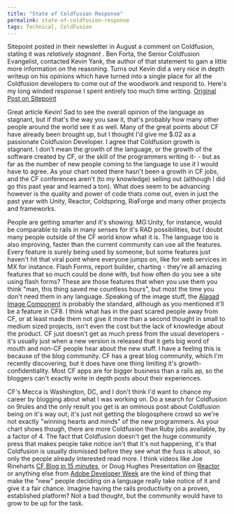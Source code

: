 ```yaml
---
title: "State of Coldfusion Response"
permalink: state-of-coldfusion-response
tags: Technical, ColdFusion
---
```


Sitepoint posted in their newsletter in August a comment on Coldfusion, stating it was *relatively stagnant* . Ben Forta, the Senior Coldfusion Evangelist, contacted Kevin Yank, the author of that statement to gain a little more information on the reasoning. Turns out Kevin did a very nice in depth writeup on his opinions which have turned into a single place for all the Coldfusion developers to come out of the woodwork and respond to. Here's my long winded response I spent entirely too much time writing. [Original Post on Sitepoint]

Great article Kevin! Sad to see the overall opinion of the language as stagnant, but if that's the way you saw it, that's probably how many other people around the world see it as well. Many of the great points about CF have already been brought up, but I thought I'd give me $.02 as a passionate Coldfusion Developer. I agree that Coldfusion growth is stagnant. I don't mean the growth of the language, or the growth of the software created by CF, or the skill of the programmers writing it- - but as far as the number of new people coming to the language to use it I would have to agree. As your chart noted there hasn't been a growth in CF jobs, and the CF conferences aren't (to my knowledge) selling out (although I did go this past year and learned a ton). What does seem to be advancing however is the quality and power of code thats come out, even in just the past year with Unity, Reactor, Coldspring, RiaForge and many other projects and frameworks.

People are getting smarter and it's showing. MG:Unity, for instance, would be comparable to rails in many senses for it's RAD possibilities, but I doubt many people outside of the CF world know what it is. The language too is also improving, faster than the current community can use all the features. Every feature is surely being used by someone, but some features just haven't hit that viral point where everyone jumps on, like for web services in MX for instance. Flash Forms, report builder, charting - they're all amazing features that so much could be done with, but how often do you see a site using flash forms? These are those features that when you use them you think "man, this thing saved me countless hours", but most the time you don't need them in any language. Speaking of the image stuff, the [Alagad Image Component](http://www.alagad.com/) is probably the standard, although as you mentioned it'll be a feature in CF8. I think what has in the past scared people away from CF, or at least made them not give it more than a second thought in small to medium sized projects, isn't even the cost but the lack of knowledge about the product. CF just doesn't get as much press from the usual developers - it's usually just when a new version is released that it gets big word of mouth and non-CF people hear about the new stuff. I have a feeling this is because of the blog community. CF has a great blog community, which I'm recently discovering, but it does have one thing limiting it's growth- confidentiality. Most CF apps are for bigger business than a rails ap, so the bloggers can't exactly write in depth posts about their experiences.

CF's Mecca is Washington, DC, and I don't think I'd want to chance my career by blogging about what I was working on. Do a search for Coldfusion on 9rules and the only result you get is an ominous post about Coldfusion being on it's way out; it's just not getting the blogosphere crowd so we're not exactly "winning hearts and minds" of the new programmers. As your chart shows though, there are more Coldfusion than Ruby jobs available, by a factor of 4. The fact that Coldfusion doesn't get the huge community press that makes people take notice isn't that it's not happening, it's that Coldfusion is usually dismissed before they see what the fuss is about, so only the people already interested read more. I think videos like Joe Rineharts [CF Blog in 15 minutes](http://seminars.breezecentral.com/p63078746/), or Doug Hughes Presentation on [Reactor](http://my.adobe.acrobat.com/p63651304/) or anything else from [Adobe Developer Week](http://www.adobe.com/communities/developerweek/) are the kind of thing that make the "new" people deciding on a language really take notice of it and give it a fair chance. Imagine having the rails productivity on a proven, established platform? Not a bad thought, but the community would have to grow to be up for the task.

  [Original Post on Sitepoint]: http://www.sitepoint.com/blogs/2006/10/26/the-state-of-coldfusion
